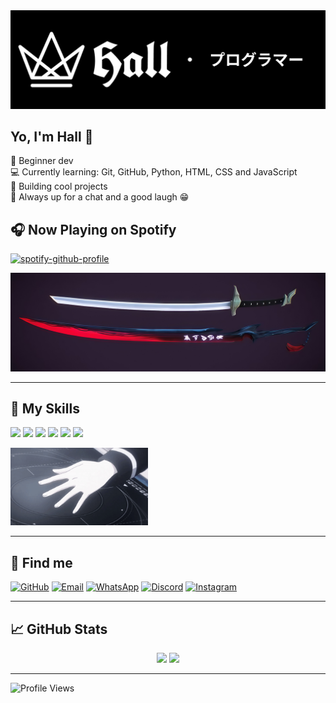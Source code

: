<div align="center">
  <img src="https://raw.githubusercontent.com/Hall065/Hall065/main/banner.png"/>
</div>

## Yo, I'm Hall 👋

🖤 Beginner dev  
💻 Currently learning: Git, GitHub, Python, HTML, CSS and JavaScript  
🚀 Building cool projects  
💬 Always up for a chat and a good laugh 😁  
## 🎧 Now Playing on Spotify

[![spotify-github-profile](https://spotify-github-profile.kittinanx.com/api/view?uid=8vcl1oqpxen43nb4lt4xov5jc&cover_image=true&theme=novatorem&show_offline=false&background_color=121212&interchange=false&bar_color=f5f5f5)](https://github.com/kittinan/spotify-github-profile)

<div align="center">
  <img src="https://raw.githubusercontent.com/Hall065/Hall065/main/Swords Banner Git.png"/>
</div>

---

## 🧠 My Skills

<p>
  <img src="https://img.shields.io/badge/-HTML5-E34F26?style=flat&logo=html5&logoColor=fff">
  <img src="https://img.shields.io/badge/-CSS3-1572B6?style=flat&logo=css3&logoColor=fff">
  <img src="https://img.shields.io/badge/-Python-3776AB?style=flat&logo=python&logoColor=fff">
  <img src="https://img.shields.io/badge/-JavaScript-F7DF1E?style=flat&logo=javascript&logoColor=000">
  <img src="https://img.shields.io/badge/-Git-F05032?style=flat&logo=git&logoColor=fff">
  <img src="https://img.shields.io/badge/-GitHub-181717?style=flat&logo=github&logoColor=fff">
</p>

<td>
  <img src="tatsuya.gif" width="220px">
</td>

---

## 🔗 Find me

[![GitHub](https://img.shields.io/badge/-GitHub-181717?style=flat-square&logo=github&logoColor=white)](https://github.com/Hall065)
[![Email](https://img.shields.io/badge/-Email-D14836?style=flat-square&logo=gmail&logoColor=white)](mailto:hall065.2022@gmail.com)
[![WhatsApp](https://img.shields.io/badge/-WhatsApp-25D366?style=flat-square&logo=whatsapp&logoColor=white)](https://wa.me/5519984472205)
[![Discord](https://img.shields.io/badge/-Discord-5865F2?style=flat-square&logo=discord&logoColor=white)](https://discord.com/users/1066341368621965382)
[![Instagram](https://img.shields.io/badge/-Instagram-E4405F?style=flat-square&logo=instagram&logoColor=white)](https://instagram.com/joao_vitorf05)

---

## 📈 GitHub Stats

<p align="center">
  <img src="https://github-readme-stats.vercel.app/api?username=Hall065&show_icons=true&theme=dracula" width="420px"/>
  <img src="https://github-readme-stats.vercel.app/api/top-langs/?username=Hall065&layout=compact&theme=dracula" width="375px"/>
</p>

---

![Profile Views](https://komarev.com/ghpvc/?username=Hall065&color=blueviolet)
